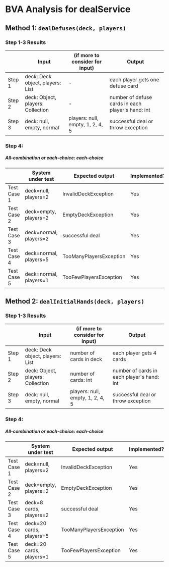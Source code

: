 # BVA Analysis for dealService

## Method 1: ```dealDefuses(deck, players)```

### Step 1-3 Results

|        | Input                                    | (if more to consider for input)  | Output                                            |
|--------|------------------------------------------|----------------------------------|---------------------------------------------------|
| Step 1 | deck: Deck object, players: List<Player> | -                                | each player gets one defuse card                  |
| Step 2 | deck: Object, players: Collection        | -                                | number of defuse cards in each player's hand: int |
| Step 3 | deck: null, empty, normal                | players: null, empty, 1, 2, 4, 5 | successful deal or throw exception                |

### Step 4:

##### All-combination or each-choice: each-choice

|              | System under test                       | Expected output                  | Implemented? |
|--------------|-----------------------------------------|----------------------------------|--------------|
| Test Case 1  | deck=null, players=2                    | InvalidDeckException             | Yes          |
| Test Case 2  | deck=empty, players=2                   | EmptyDeckException               | Yes          |
| Test Case 3  | deck=normal, players=2                  | successful deal                  | Yes          |
| Test Case 4  | deck=normal, players=5                  | TooManyPlayersException          | Yes          |
| Test Case 5  | deck=normal, players=1                  | TooFewPlayersException           | Yes          |

## Method 2: ```dealInitialHands(deck, players)```

### Step 1-3 Results

|        | Input                                    | (if more to consider for input)  | Output                                     |
|--------|------------------------------------------|----------------------------------|--------------------------------------------|
| Step 1 | deck: Deck object, players: List<Player> | number of cards in deck          | each player gets 4 cards                   |
| Step 2 | deck: Object, players: Collection        | number of cards: int             | number of cards in each player's hand: int |
| Step 3 | deck: null, empty, normal                | players: null, empty, 1, 2, 4, 5 | successful deal or throw exception         |

### Step 4:

##### All-combination or each-choice: each-choice

|             | System under test        | Expected output         | Implemented? |
|-------------|--------------------------|-------------------------|--------------|
| Test Case 1 | deck=null, players=2     | InvalidDeckException    | Yes          |
| Test Case 2 | deck=empty, players=2    | EmptyDeckException      | Yes          |
| Test Case 3 | deck=8 cards, players=2  | successful deal         | Yes          |
| Test Case 4 | deck=20 cards, players=5 | TooManyPlayersException | Yes          |
| Test Case 5 | deck=20 cards, players=1 | TooFewPlayersException  | Yes          |


